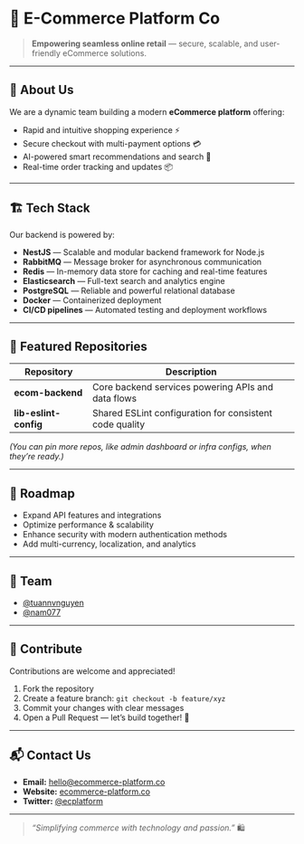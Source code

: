 # 🛒 E-Commerce Platform Co

>  **Empowering seamless online retail** — secure, scalable, and user-friendly eCommerce solutions.

---

## 🌟 About Us
We are a dynamic team building a modern **eCommerce platform** offering:
- Rapid and intuitive shopping experience ⚡  
- Secure checkout with multi-payment options 💳  
- AI-powered smart recommendations and search 🤖  
- Real-time order tracking and updates 📦

---

## 🏗 Tech Stack
Our backend is powered by:
- **NestJS** — Scalable and modular backend framework for Node.js  
- **RabbitMQ** — Message broker for asynchronous communication  
- **Redis** — In-memory data store for caching and real-time features  
- **Elasticsearch** — Full-text search and analytics engine  
- **PostgreSQL** — Reliable and powerful relational database  
- **Docker** — Containerized deployment  
- **CI/CD pipelines** — Automated testing and deployment workflows

---

## 📂 Featured Repositories
| Repository | Description |
|------------|-------------|
| **ecom-backend** | Core backend services powering APIs and data flows |
| **lib-eslint-config** | Shared ESLint configuration for consistent code quality |

*(You can pin more repos, like admin dashboard or infra configs, when they’re ready.)*

---

## 📅 Roadmap
- Expand API features and integrations  
- Optimize performance & scalability  
- Enhance security with modern authentication methods  
- Add multi-currency, localization, and analytics

---

## 👥 Team
- [@tuannvnguyen](https://github.com/tuannvnguyen)
- [@nam077](https://github.com/nam077)

---

## 🤝 Contribute
Contributions are welcome and appreciated!
1. Fork the repository  
2. Create a feature branch: `git checkout -b feature/xyz`  
3. Commit your changes with clear messages  
4. Open a Pull Request — let’s build together! 🚀

---

## 📬 Contact Us
- **Email:** hello@ecommerce-platform.co  
- **Website:** [ecommerce-platform.co](https://ecommerce-platform.co)  
- **Twitter:** [@ecplatform](https://twitter.com/ecplatform)  

---

> _“Simplifying commerce with technology and passion.”_ 🛍️
